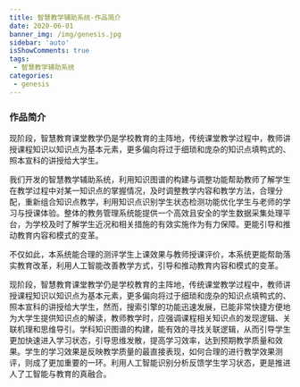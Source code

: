 ```yaml
---
title: 智慧教学辅助系统-作品简介
date: 2020-06-01
banner_img: /img/genesis.jpg
sidebar: 'auto'
isShowComments: true
tags: 
 - 智慧教学辅助系统
categories:
 - genesis
---
```


### 作品简介

现阶段，智慧教育课堂教学仍是学校教育的主阵地，传统课堂教学过程中，教师讲授课程知识以知识点为基本元素，更多偏向将过于细琐和庞杂的知识点填鸭式的、照本宣科的讲授给大学生。

我们开发的智慧教学辅助系统，利用知识图谱的构建与调整功能帮助教师了解学生在教学过程中对某一知识点的掌握情况，及时调整教学内容和教学方法，合理分配，重新组合知识点教学，利用知识点识别学生状态检测功能优化学生与老师的学习与授课体验。整体的教务管理系统能提供一个高效且安全的学生数据采集处理平台，为学校及时了解学生近况和相关措施的有效实施作为有力保障。更能引导和推动教育内容和模式的变革。

不仅如此，本系统能合理的测评学生上课效果与教师授课评价，本系统更能帮助落实教育改革，利用人工智能改善教学方式，引导和推动教育内容和模式的变革。

现阶段，智慧教育课堂教学仍是学校教育的主阵地，传统课堂教学过程中，教师讲授课程知识以知识点为基本元素，更多偏向将过于细琐和庞杂的知识点填鸭式的、照本宣科的讲授给大学生，然而，搜索引擎的功能迅速发展，已能非常快捷方便地为大学生提供知识点的解读，教师教学时，应强调课程相关知识点的发现逻辑、关联机理和思维导引。学科知识图谱的构建，能有效的寻找关联逻辑，从而引导学生更加快速进入学习状态，引导思维发散，提高学习效率，达到预期教学质量和效果。学生的学习效果是反映教学质量的最直接表现，如何合理的进行教学效果测评，则成了更加重要的一环。利用人工智能识别分析反馈学生学习状态，更是推进人了工智能与教育的真融合。